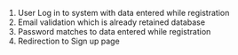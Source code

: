 1. User Log in to system with  data entered while registration
2. Email validation which is already retained database
3. Password matches to data entered while registration
4. Redirection to Sign up page

